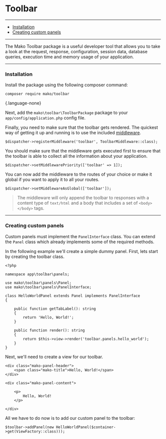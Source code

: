 # Toolbar

--------------------------------------------------------

* [Installation](#installation)
* [Creating custom panels](#creating_custom_panels)

--------------------------------------------------------

The Mako Toolbar package is a useful developer tool that allows you to take a look at the request, response, configuration, session data, database queries, execution time and memory usage of your application.

--------------------------------------------------------

<a id="installation"></a>

### Installation

Install the package using the following composer command:

```
composer require mako/toolbar
```
{.language-none}

Next, add the `mako\toolbar\ToolbarPackage` package to your `app/config/application.php` config file.

Finally, you need to make sure that the toolbar gets rendered. The quickest way of getting it up and running is to use the included [middleware](:base_url:/docs/:version:/routing-and-controllers:routing#route_middleware).

```
$dispatcher->registerMiddleware('toolbar', ToolbarMiddleware::class);
```

You should make sure that the middleware gets executed first to ensure that the toolbar is able to collect all the information about your application.

```
$dispatcher->setMiddlewarePriority(['toolbar' => 1]);
```

You can now add the middleware to the routes of your choice or make it global if you want to apply it to all your routes.

```
$dispatcher->setMiddlewareAsGlobal(['toolbar']);
```

> The middleware will only append the toolbar to responses with a content type of `text/html` and a body that includes a set of `<body></body>` tags.

--------------------------------------------------------

<a id="creating_custom_panels"></a>

### Creating custom panels

Custom panels must implement the `PanelInterface` class. You can extend the `Panel` class which already implements some of the required methods.

In the following example we'll create a simple dummy panel. First, lets start by creating the toolbar class.

```
<?php

namespace app\toolbar\panels;

use mako\toolbar\panels\Panel;
use mako\toolbar\panels\PanelInterface;

class HelloWorldPanel extends Panel implements PanelInterface
{

	public function getTabLabel(): string
	{
		return 'Hello, World!';
	}

	public function render(): string
	{
		return $this->view->render('toolbar.panels.hello_world');
	}
}
```

Next, we'll need to create a view for our toolbar.

```
<div class="mako-panel-header">
	<span class="mako-title">Hello, World!</span>
</div>

<div class="mako-panel-content">

	<p>
		Hello, World!
	</p>

</div>
```

All we have to do now is to add our custom panel to the toolbar:

```
$toolbar->addPanel(new HelloWorldPanel($container->get(ViewFactory::class)));
```
